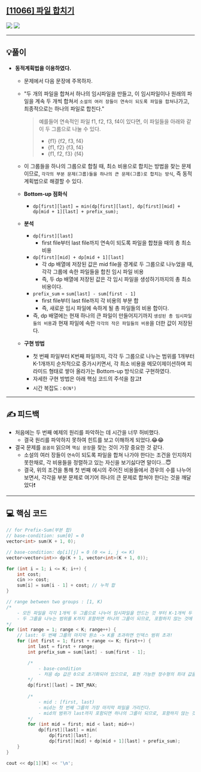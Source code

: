## [[11066] 파일 합치기](https://www.acmicpc.net/problem/11066)

![](imgs/1.PNG)
![](imgs/2.PNG)
___
## 💡풀이
- <b>동적계획법을 이용하였다.</b>
	- 문제에서 다음 문장에 주목하자.
	- "두 개의 파일을 합쳐서 하나의 임시파일을 만들고, 이 임시파일이나 원래의 파일을 계속 두 개씩 합쳐서 `소설의 여러 장들이 연속이 되도록 파일을 합쳐`나가고, 최종적으로는 하나의 파일로 합친다."
		> 예를들어 연속적인 파일 f1, f2, f3, f4이 있다면, 이 파일들을 아래와 같이 두 그룹으로 나눌 수 있다.
		> - {f1} {f2, f3, f4}
		> - {f1, f2} {f3, f4}
		> - {f1, f2, f3} {f4}<br>
		
	- 이 그룹들을 하나의 그룹으로 합칠 때, 최소 비용으로 합치는 방법을 찾는 문제이므로, `각각의 부분 문제(그룹)들을 하나의 큰 문제(그룹)로 합치는 방식`, 즉 동적계획법으로 해결할 수 있다.
	- <b>Bottom-up 점화식</b>
		- `dp[first][last] = min(dp[first][last], dp[first][mid] + dp[mid + 1][last] + prefix_sum);`
	- <b>분석</b>
		- `dp[first][last]`
			- first file부터 last file까지 연속이 되도록 파일을 합쳤을 때의 총 최소 비용
		- `dp[first][mid] + dp[mid + 1][last]`
			- 각 dp 배열에 저장된 값은 mid file을 경계로 두 그룹으로 나누었을 때, 각각 그룹에 속한 파일들을 합친 임시 파일 비용
			- 즉, 두 dp 배열에 저장된 값은 각 임시 파일을 생성하기까지의 총 최소 비용이다.
		- `prefix_sum` = `sum[last] - sum[first - 1]`
			- first file부터 last file까지 각 비용의 부분 합
			- 즉, 새로운 임시 파일에 속하게 될 총 파일들의 비용 합이다.
		- 즉, dp 배열에는 현재 하나의 큰 파일이 만들어지기까지 `생성된 총 임시파일들의 비용`과 현재 파일에 속한 `각각의 작은 파일들의 비용`을 더한 값이 저장된다.
	- <b>구현 방법</b>
		- 첫 번째 파일부터 K번째 파일까지, 각각 두 그룹으로 나누는 범위를 1개부터 K-1개까지 순차적으로 증가시키면서, 각 최소 비용을 메모이제이션하며 피라미드 형태로 쌓아 올라가는 Bottom-up 방식으로 구현하였다.
		- 자세한 구현 방법은 아래 핵심 코드의 주석을 참고❗
		- 시간 복잡도 : `O(N³)`
___
## ✍ 피드백
- 처음에는 두 번째 예제의 원리를 파악하는 데 시간을 너무 허비했다.
	- 결국 원리를 파악하지 못하여 힌트를 보고 이해하게 되었다.😂😂
- 결국 문제를 `꼼꼼히` 읽으며 `핵심 문장`을 찾는 것이 가장 중요한 것 같다.
	- 소설의 여러 장들이 `연속`이 되도록 파일을 합쳐 나가야 한다는 조건을 인지하지 못한채로, 각 비용들을 정렬하고 있는 자신을 보기싫다면 말이다...😇
	- 결국, 위의 조건을 통해 첫 번째 예시의 주어진 비용들에서 경우의 수를 나누어 보면서, 각각을 부분 문제로 여기어 하나의 큰 문제로 합쳐야 한다는 것을 깨달았다❗
___
## 💻 핵심 코드
```c++
// for Prefix-Sum(부분 합)
// base-condition: sum[0] = 0
vector<int> sum(K + 1, 0); 

// base-condition: dp[i][j] = 0 (0 <= i, j <= K)
vector<vector<int>> dp(K + 1, vector<int>(K + 1, 0));

for (int i = 1; i <= K; i++) {
	int cost;
	cin >> cost;
	sum[i] = sum[i - 1] + cost; // 누적 합
}

// range between two groups : [1, K)
/* 
	- 모든 파일을 각각 1개씩 두 그룹으로 나누어 임시파일을 만드는 것 부터 K-1개씩 두 그룹으로 나누어 임시파일을 만드는 것 까지의 모든 경우의 수를 확인하기 위해 range를 가장 바깥 쪽의 loop에 두었다.
	- 두 그룹을 나누는 범위를 K까지 포함하면 하나의 그룹이 되므로, 포함하지 않는 것에 주의!
*/
for (int range = 1; range < K; range++) {
	// last: 두 번째 그룹의 마지막 원소 -> K를 초과하면 인덱스 범위 초과!
	for (int first = 1; first + range <= K; first++) {
		int last = first + range;
		int prefix_sum = sum[last] - sum[first - 1];

		/*
			- base-condition
			- 처음 dp 값은 0으로 초기화되어 있으므로, 표현 가능한 정수형의 최대 값을 넣어준다.
		*/
		dp[first][last] = INT_MAX;
		
		/*
			- mid : [first, last)
			- mid는 첫 번째 그룹의 가장 마지막 파일을 가리킨다.
			- mid의 범위가 last까지 포함되면 하나의 그룹이 되므로, 포함하지 않는 것에 주의!
		*/
		for (int mid = first; mid < last; mid++)
			dp[first][last] = min(
				dp[first][last],
				dp[first][mid] + dp[mid + 1][last] + prefix_sum);
	}
}

cout << dp[1][K] << '\n';
```
